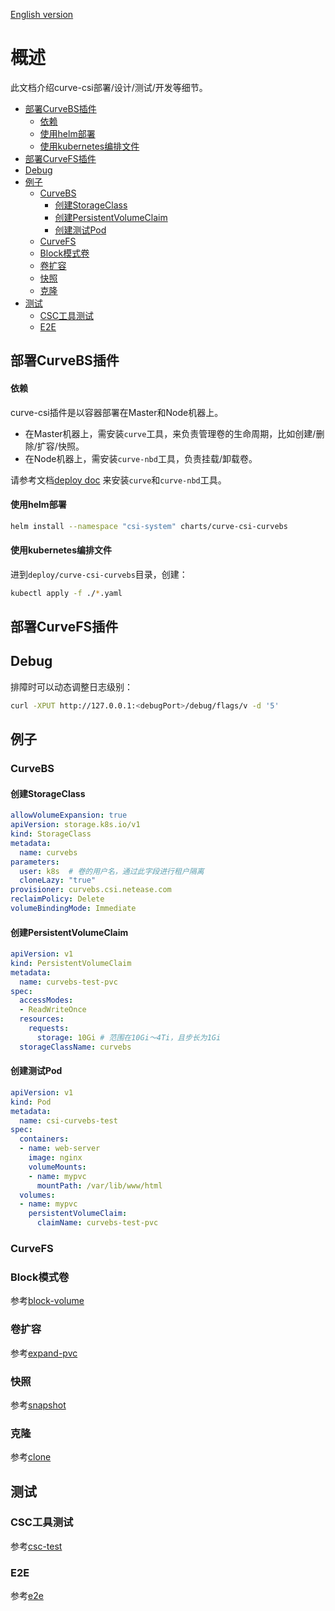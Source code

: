 [English version](../README.md)

# 概述

此文档介绍curve-csi部署/设计/测试/开发等细节。

- <a href="#deploybs">部署CurveBS插件</a>
  - <a href="#bsreq">依赖</a>
  - <a href="#bshelm">使用helm部署</a>
  - <a href="#bsk8s">使用kubernetes编排文件</a>
- <a href="#deployfs">部署CurveFS插件</a>
- [Debug](#debug)
- <a href="#eg">例子</a>
  - [CurveBS](#curvebs)
    - <a href="#bssc">创建StorageClass</a>
    - <a href="#bspvc">创建PersistentVolumeClaim</a>
    - <a href="#bspod">创建测试Pod</a>
  - [CurveFS](#curvefs)
  - <a href="#block">Block模式卷</a>
  - <a href="#expand">卷扩容</a>
  - <a href="#snap">快照</a>
  - <a href="#clone">克隆</a>
- <a href="#test">测试</a>
  - <a href="#csctest">CSC工具测试</a>
  - [E2E](#e2e)


## <div id="deploybs">部署CurveBS插件</div>

#### <div id="bsreq">依赖</div>

curve-csi插件是以容器部署在Master和Node机器上。

- 在Master机器上，需安装`curve`工具，来负责管理卷的生命周期，比如创建/删除/扩容/快照。
- 在Node机器上，需安装`curve-nbd`工具，负责挂载/卸载卷。

请参考文档[deploy doc](https://github.com/opencurve/curve/blob/master/docs/cn/deploy.md) 来安装`curve`和`curve-nbd`工具。

#### <div id="bshelm">使用helm部署</div>

```bash
helm install --namespace "csi-system" charts/curve-csi-curvebs
```

#### <div id="bsk8s">使用kubernetes编排文件</div>

进到`deploy/curve-csi-curvebs`目录，创建：

```bash
kubectl apply -f ./*.yaml
```

## <div id="deployfs">部署CurveFS插件</div>

## Debug

排障时可以动态调整日志级别：

```bash
curl -XPUT http://127.0.0.1:<debugPort>/debug/flags/v -d '5'
```

## <div id="eg">例子</div>

### CurveBS

#### <div id="bssc">创建StorageClass</div>

```yaml
allowVolumeExpansion: true
apiVersion: storage.k8s.io/v1
kind: StorageClass
metadata:
  name: curvebs
parameters:
  user: k8s  # 卷的用户名，通过此字段进行租户隔离
  cloneLazy: "true"
provisioner: curvebs.csi.netease.com
reclaimPolicy: Delete
volumeBindingMode: Immediate
```

#### <div id="bspvc">创建PersistentVolumeClaim</div>

```yaml
apiVersion: v1
kind: PersistentVolumeClaim
metadata:
  name: curvebs-test-pvc
spec:
  accessModes:
  - ReadWriteOnce
  resources:
    requests:
      storage: 10Gi # 范围在10Gi～4Ti，且步长为1Gi
  storageClassName: curvebs
```

#### <div id="bspod">创建测试Pod</div>

```yaml
apiVersion: v1
kind: Pod
metadata:
  name: csi-curvebs-test
spec:
  containers:
  - name: web-server
    image: nginx
    volumeMounts:
    - name: mypvc
      mountPath: /var/lib/www/html
  volumes:
  - name: mypvc
    persistentVolumeClaim:
      claimName: curvebs-test-pvc
```

### CurveFS

### <div id="block">Block模式卷</div>

参考[block-volume](./block-volume.md)

### <div id="expand">卷扩容</div>

参考[expand-pvc](./expand-pvc.md)

### <div id="snap">快照</div>

参考[snapshot](./snapshot.md)

### <div id="clone">克隆</div>

参考[clone](./clone.md)

## <div id="test">测试</div>

### <div id="csctest">CSC工具测试</div>

参考[csc-test](./csc-test.md)

### E2E

参考[e2e](./e2e.md)

